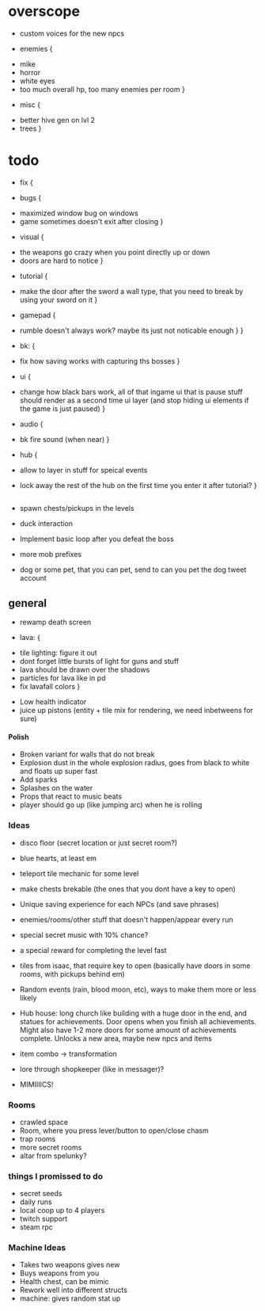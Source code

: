# overscope

* custom voices for the new npcs

* enemies {
 + mike
 + horror 
 + white eyes
 + too much overall hp, too many enemies per room
}

* misc {
 + better hive gen on lvl 2
 + trees
}

# todo

* fix {
 + bugs {
  - maximized window bug on windows
  - game sometimes doesn't exit after closing
 }

 + visual {
  - the weapons go crazy when you point directly up or down
  - doors are hard to notice
 }

 + tutorial {
  - make the door after the sword a wall type, that you need to break by using your sword on it
 }

 + gamepad {
  - rumble doesn't always work? maybe its just not noticable enough
 }
}

* bk: {
 + fix how saving works with capturing ths bosses
}

* ui {
 + change how black bars work, all of that ingame ui that is pause stuff should render as a second time ui layer (and stop hiding ui elements if the game is just paused)
}

* audio {
 + bk fire sound (when near)
}

+ hub {
 + allow to layer in stuff for speical events
 + lock away the rest of the hub on the first time you enter it after tutorial?
}

##

* spawn chests/pickups in the levels

* duck interaction
* Implement basic loop after you defeat the boss
* more mob prefixes

* dog or some pet, that you can pet, send to can you pet the dog tweet account

## general

* rewamp death screen

* lava: {
 + tile lighting: figure it out
 + dont forget little bursts of light for guns and stuff
 + lava should be drawn over the shadows
 + particles for lava like in pd
 + fix lavafall colors
}

* Low health indicator
* juice up pistons (entity + tile mix for rendering, we need inbetweens for sure)

#### Polish

* Broken variant for walls that do not break
* Explosion dust in the whole explosion radius, goes from black to white and floats up super fast
* Add sparks
* Splashes on the water
* Props that react to music beats
* player should go up (like jumping arc) when he is rolling

### Ideas

* disco floor (secret location or just secret room?)
* blue hearts, at least em

* teleport tile mechanic for some level
* make chests brekable (the ones that you dont have a key to open)
* Unique saving experience for each NPCs (and save phrases)
* enemies/rooms/other stuff that doesn't happen/appear every run

* special secret music with 10% chance?
* a special reward for completing the level fast

* tiles from isaac, that require key to open (basically have doors in some rooms, with pickups behind em)
* Random events (rain, blood moon, etc), ways to make them more or less likely
* Hub house: long church like building with a huge door in the end, and statues for achievements. Door opens when you finish all achievements. Might also have 1-2 more doors for some amount of achievements complete. Unlocks a new area, maybe new npcs and items
* item combo -> transformation
* lore through shopkeeper (like in messager)?
* MIMIIIICS!

### Rooms

* crawled space
* Room, where you press lever/button to open/close chasm
* trap rooms
* more secret rooms
* altar from spelunky?

### things I promissed to do

* secret seeds
* daily runs
* local coop up to 4 players
* twitch support
* steam rpc

### Machine Ideas

* Takes two weapons gives new 
* Buys weapons from you
* Health chest, can be mimic 
* Rework well into different structs
* machine: gives random stat up
